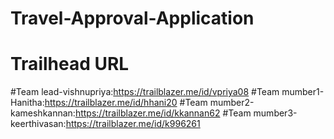 # Travel-Approval-Application

# Trailhead URL 

#Team lead-vishnupriya:https://trailblazer.me/id/vpriya08
#Team mumber1-Hanitha:https://trailblazer.me/id/hhani20
#Team mumber2-kameshkannan:https://trailblazer.me/id/kkannan62
#Team mumber3-keerthivasan:https://trailblazer.me/id/k996261
